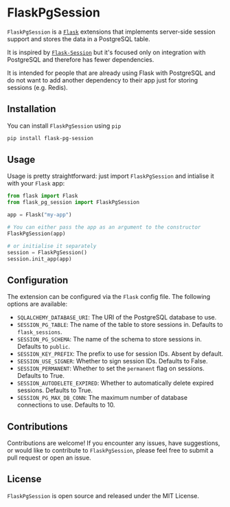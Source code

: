 # FlaskPgSession

`FlaskPgSession` is a [`Flask`](https://flask.palletsprojects.com/) extensions that
implements server-side session support and stores the data in a PostgreSQL table.

It is inspired by [`Flask-Session`](https://flasksession.readthedocs.io/en/latest/)
but it's focused only on integration with PostgreSQL and therefore has fewer
dependencies.

It is intended for people that are already using Flask with PostgreSQL and do not want
to add another dependency to their app just for storing sessions (e.g. Redis).

## Installation

You can install `FlaskPgSession` using `pip`

```bash
pip install flask-pg-session
```

## Usage

Usage is pretty straightforward: just import `FlaskPgSession` and intialise it with
your `Flask` app:

```python
from flask import Flask
from flask_pg_session import FlaskPgSession

app = Flask("my-app")

# You can either pass the app as an argument to the constructor
FlaskPgSession(app)

# or initialise it separately
session = FlaskPgSession()
session.init_app(app)
```

## Configuration

The extension can be configured via the `Flask` config file. The following options are
available:

- `SQLALCHEMY_DATABASE_URI`: The URI of the PostgreSQL database to use.
- `SESSION_PG_TABLE`: The name of the table to store sessions in. Defaults to `flask_sessions`.
- `SESSION_PG_SCHEMA`: The name of the schema to store sessions in. Defaults to `public`.
- `SESSION_KEY_PREFIX`: The prefix to use for session IDs. Absent by default.
- `SESSION_USE_SIGNER`: Whether to sign session IDs. Defaults to False.
- `SESSION_PERMANENT`: Whether to set the `permanent` flag on sessions. Defaults to True.
- `SESSION_AUTODELETE_EXPIRED`: Whether to automatically delete expired
sessions. Defaults to True.
- `SESSION_PG_MAX_DB_CONN`: The maximum number of database connections to use. Defaults to 10.

## Contributions

Contributions are welcome! If you encounter any issues, have suggestions, or would like
to contribute to `FlaskPgSession`, please feel free to submit a pull request or
open an issue.


## License

`FlaskPgSession` is open source and released under the MIT License.